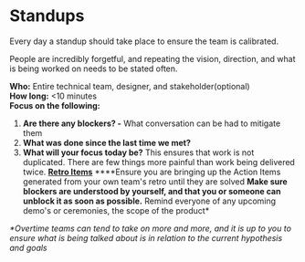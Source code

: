 # Standups

Every day a standup should take place to ensure the team is calibrated. 

People are incredibly forgetful, and repeating the vision, direction, and what is being worked on needs to be stated often.  
  
**Who:** Entire technical team, designer, and stakeholder\(optional\)  
**How long:** &lt;10 minutes   
**Focus on the following:**

1. **Are there any blockers? -** What conversation can be had to mitigate them
2. **What was done since the last time we met?**
3. **What will your focus today be?** This ensures that work is not duplicated. There are few things more painful than work being delivered twice. [ **Retro Items**](../ceremonies/untitled.md) ****Ensure you are bringing up the Action Items generated from your own team's retro until they are solved **Make sure blockers are understood by yourself, and that you or someone can unblock it as soon as possible.** Remind everyone of any upcoming demo's or ceremonies, the scope of the product\*

_\*Overtime teams can tend to take on more and more, and it is up to you to ensure what is being talked about is in relation to the current hypothesis and goals_

